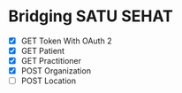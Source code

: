# Bridging SATU SEHAT

- [x] GET Token With OAuth 2
- [x] GET Patient 
- [x] GET Practitioner
- [x] POST Organization
- [ ] POST Location 